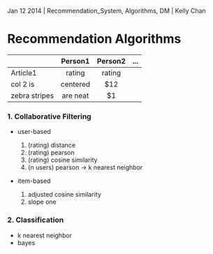 Jan 12 2014 | Recommendation_System, Algorithms, DM | Kelly Chan
# Recommendation Algorithms

|               | Person1       | Person2    | ...    |
| ------------- |:-------------:|:----------:| ------:|
| Article1      | rating        | rating     |
| col 2 is      | centered      |   $12 |
| zebra stripes | are neat      |    $1 |

### 1. Collaborative Filtering
* user-based

    1. (rating) distance
    2. (rating) pearson
    3. (rating) cosine similarity
    4. (n users) pearson -> k nearest neighbor
    
* item-based

     1. adjusted cosine similarity
     2. slope one

### 2. Classification
* k nearest neighbor
* bayes
